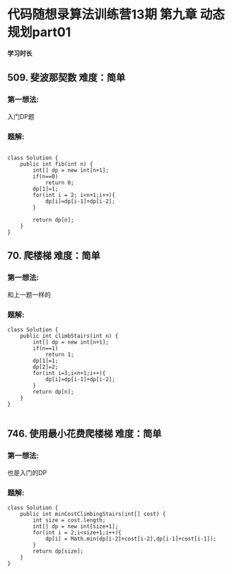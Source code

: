 # 代码随想录算法训练营13期 第九章 动态规划part01

 
 **学习时长**
 
## 509. 斐波那契数  难度：简单



### 第一想法:

入门DP题



### 题解:
~~~

class Solution {
    public int fib(int n) {
        int[] dp = new int[n+1];
        if(n==0)
            return 0;
        dp[1]=1;
        for(int i = 2; i<n+1;i++){
            dp[i]=dp[i-1]+dp[i-2];
        }
        
        return dp[n];
    }
}

~~~




 
## 70. 爬楼梯  难度：简单


### 第一想法:

和上一题一样的



### 题解:
~~~
class Solution {
    public int climbStairs(int n) {
        int[] dp = new int[n+1];
        if(n==1)
            return 1;
        dp[1]=1;
        dp[2]=2;
        for(int i=3;i<n+1;i++){
            dp[i]=dp[i-1]+dp[i-2];
        }
        return dp[n];
    }
}


~~~


 
## 746. 使用最小花费爬楼梯 难度：简单


### 第一想法:

也是入门的DP


### 题解:

~~~
class Solution {
    public int minCostClimbingStairs(int[] cost) {
        int size = cost.length;
        int[] dp = new int[size+1];
        for(int i = 2;i<size+1;i++){
            dp[i] = Math.min(dp[i-2]+cost[i-2],dp[i-1]+cost[i-1]);
        }
        return dp[size];
    }
}

~~~


